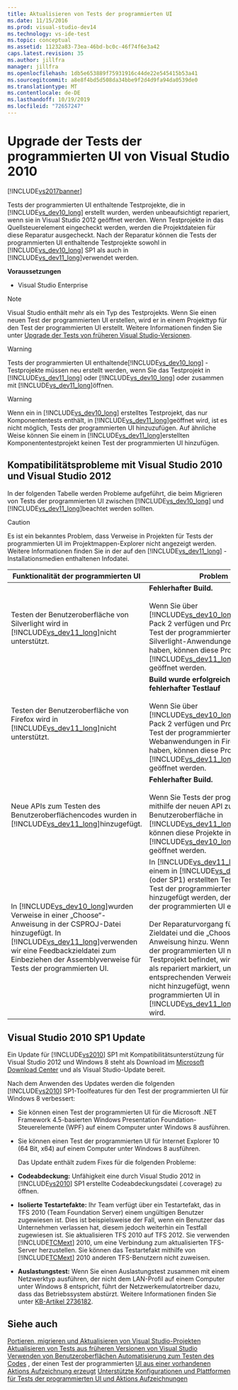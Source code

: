```yaml
---
title: Aktualisieren von Tests der programmierten UI
ms.date: 11/15/2016
ms.prod: visual-studio-dev14
ms.technology: vs-ide-test
ms.topic: conceptual
ms.assetid: 11232a83-73ea-46bd-bc0c-46f74f6e3a42
caps.latest.revision: 35
ms.author: jillfra
manager: jillfra
ms.openlocfilehash: 1db5e653889f75931916c44de22e545415b53a41
ms.sourcegitcommit: a8e8f4bd5d508da34bbe9f2d4d9fa94da0539de0
ms.translationtype: MT
ms.contentlocale: de-DE
ms.lasthandoff: 10/19/2019
ms.locfileid: "72657247"
---
```

# <a name="upgrading-coded-ui-tests-from-visual-studio-2010"></a>Upgrade der Tests der programmierten UI von Visual Studio 2010
[!INCLUDE[vs2017banner](../includes/vs2017banner.md)]

Tests der programmierten UI enthaltende Testprojekte, die in [!INCLUDE[vs_dev10_long](../includes/vs-dev10-long-md.md)] erstellt wurden, werden unbeaufsichtigt repariert, wenn sie in Visual Studio 2012 geöffnet werden. Wenn Testprojekte in das Quellsteuerelement eingecheckt werden, werden die Projektdateien für diese Reparatur ausgecheckt. Nach der Reparatur können die Tests der programmierten UI enthaltende Testprojekte sowohl in [!INCLUDE[vs_dev10_long](../includes/vs-dev10-long-md.md)] SP1 als auch in [!INCLUDE[vs_dev11_long](../includes/vs-dev11-long-md.md)]verwendet werden.

 **Voraussetzungen**

- Visual Studio Enterprise

> [!NOTE]
> Visual Studio enthält mehr als ein Typ des Testprojekts. Wenn Sie einen neuen Test der programmierten UI erstellen, wird er in einem Projekttyp für den Test der programmierten UI erstellt. Weitere Informationen finden Sie unter [Upgrade der Tests von früheren Visual Studio-Versionen](https://msdn.microsoft.com/e9c8b7f6-bd72-448e-8edb-d090dcc5cf52).

> [!WARNING]
> Tests der programmierten UI enthaltende[!INCLUDE[vs_dev10_long](../includes/vs-dev10-long-md.md)] -Testprojekte müssen neu erstellt werden, wenn Sie das Testprojekt in [!INCLUDE[vs_dev11_long](../includes/vs-dev11-long-md.md)] oder [!INCLUDE[vs_dev10_long](../includes/vs-dev10-long-md.md)] oder zusammen mit [!INCLUDE[vs_dev11_long](../includes/vs-dev11-long-md.md)]öffnen.

> [!WARNING]
> Wenn ein in [!INCLUDE[vs_dev10_long](../includes/vs-dev10-long-md.md)] erstelltes Testprojekt, das nur Komponententests enthält, in [!INCLUDE[vs_dev11_long](../includes/vs-dev11-long-md.md)]geöffnet wird, ist es nicht möglich, Tests der programmierten UI hinzuzufügen. Auf ähnliche Weise können Sie einem in [!INCLUDE[vs_dev11_long](../includes/vs-dev11-long-md.md)]erstellten Komponententestprojekt keinen Test der programmierten UI hinzufügen.

## <a name="compatibility-issues-between-visual-studio-2010-and-visual-studio-2012"></a>Kompatibilitätsprobleme mit Visual Studio 2010 und Visual Studio 2012
 In der folgenden Tabelle werden Probleme aufgeführt, die beim Migrieren von Tests der programmierten UI zwischen [!INCLUDE[vs_dev10_long](../includes/vs-dev10-long-md.md)] und [!INCLUDE[vs_dev11_long](../includes/vs-dev11-long-md.md)]beachtet werden sollten.

> [!CAUTION]
> Es ist ein bekanntes Problem, dass Verweise in Projekten für Tests der programmierten UI im Projektmappen-Explorer nicht angezeigt werden. Weitere Informationen finden Sie in der auf den [!INCLUDE[vs_dev11_long](../includes/vs-dev11-long-md.md)] -Installationsmedien enthaltenen Infodatei.

|Funktionalität der programmierten UI|Problem|Lösung|
|----------------------------|-----------|--------------|
|Testen der Benutzeroberfläche von Silverlight wird in [!INCLUDE[vs_dev11_long](../includes/vs-dev11-long-md.md)]nicht unterstützt.|**Fehlerhafter Build.**<br /><br /> Wenn Sie über [!INCLUDE[vs_dev10_long](../includes/vs-dev10-long-md.md)] Feature Pack 2 verfügen und Projekte für den Test der programmierten UI für Silverlight-Anwendungen erstellt haben, können diese Projekte in [!INCLUDE[vs_dev11_long](../includes/vs-dev11-long-md.md)]nicht geöffnet werden.|Es wird empfohlen, dass Sie diese Projekte nur in [!INCLUDE[vs_dev10_long](../includes/vs-dev10-long-md.md)] Feature Pack 2 verwalten.|
|Testen der Benutzeroberfläche von Firefox wird in [!INCLUDE[vs_dev11_long](../includes/vs-dev11-long-md.md)]nicht unterstützt.|**Build wurde erfolgreich erstellt, fehlerhafter Testlauf**<br /><br /> Wenn Sie über [!INCLUDE[vs_dev10_long](../includes/vs-dev10-long-md.md)] Feature Pack 2 verfügen und Projekte für den Test der programmierten UI für Webanwendungen in Firefox erstellt haben, können diese Projekte in [!INCLUDE[vs_dev11_long](../includes/vs-dev11-long-md.md)]nicht geöffnet werden.|Es wird empfohlen, dass Sie diese Projekte nur in [!INCLUDE[vs_dev10_long](../includes/vs-dev10-long-md.md)] Feature Pack 2 verwalten.|
|Neue APIs zum Testen des Benutzeroberflächencodes wurden in [!INCLUDE[vs_dev11_long](../includes/vs-dev11-long-md.md)]hinzugefügt.|**Fehlerhafter Build.**<br /><br /> Wenn Sie Tests der programmierten UI mithilfe der neuen API zum Testen der Benutzeroberfläche in [!INCLUDE[vs_dev11_long](../includes/vs-dev11-long-md.md)]erstellen, können diese Projekte in [!INCLUDE[vs_dev10_long](../includes/vs-dev10-long-md.md)]nicht geöffnet werden.|Projekte mit der neuen API sollten nur in [!INCLUDE[vs_dev11_long](../includes/vs-dev11-long-md.md)] verwaltet werden.|
|In [!INCLUDE[vs_dev10_long](../includes/vs-dev10-long-md.md)]wurden Verweise in einer „Choose“-Anweisung in der CSPROJ-Datei hinzugefügt. In [!INCLUDE[vs_dev11_long](../includes/vs-dev11-long-md.md)]verwenden wir eine Feedbackzieldatei zum Einbeziehen der Assemblyverweise für Tests der programmierten UI.|In [!INCLUDE[vs_dev11_long](../includes/vs-dev11-long-md.md)]kann einem in [!INCLUDE[vs_dev10_long](../includes/vs-dev10-long-md.md)] (oder SP1) erstellten Testprojekt kein Test der programmierten UI hinzugefügt werden, der keinen Test der programmierten UI enthielt.<br /><br /> Der Reparaturvorgang fügt die Zieldatei und die „Choose“-Anweisung hinzu. Wenn sich ein Test der programmierten UI nicht im Testprojekt befindet, wird das Projekt als repariert markiert, und die entsprechenden Verweise werden nicht hinzugefügt, wenn der Test der programmierten UI in [!INCLUDE[vs_dev11_long](../includes/vs-dev11-long-md.md)]hinzugefügt wird.|Sie müssen mithilfe von [!INCLUDE[vs_dev11_long](../includes/vs-dev11-long-md.md)] ein neues Testprojekt in derselben Projektmappe erstellen und Ihren neuen Test der programmierten UI darin hinzufügen. Alternativ können Sie Tests der programmierten UI in [!INCLUDE[vs_dev10_long](../includes/vs-dev10-long-md.md)] SP1 hinzufügen und dieses Projekt in [!INCLUDE[vs_dev11_long](../includes/vs-dev11-long-md.md)]öffnen.|

## <a name="UpgradingCodedUIFromVS2010_Update"></a> Visual Studio 2010 SP1 Update
 Ein Update für [!INCLUDE[vs2010](../includes/vs2010-md.md)] SP1 mit Kompatibilitätsunterstützung für Visual Studio 2012 und Windows 8 steht als Download im [Microsoft Download Center](http://www.microsoft.com/download/details.aspx?id=34677) und als Visual Studio-Update bereit.

 Nach dem Anwenden des Updates werden die folgenden [!INCLUDE[vs2010](../includes/vs2010-md.md)] SP1-Toolfeatures für den Test der programmierten UI für Windows 8 verbessert:

- Sie können einen Test der programmierten UI für die Microsoft .NET Framework 4.5-basierten Windows Presentation Foundation-Steuerelemente (WPF) auf einem Computer unter Windows 8 ausführen.

- Sie können einen Test der programmierten UI für Internet Explorer 10 (64 Bit, x64) auf einem Computer unter Windows 8 ausführen.

  Das Update enthält zudem Fixes für die folgenden Probleme:

- **Codeabdeckung:** Unfähigkeit eine durch Visual Studio 2012 in [!INCLUDE[vs2010](../includes/vs2010-md.md)] SP1 erstellte Codeabdeckungsdatei (.coverage) zu öffnen.

- **Isolierte Testartefakte:** Ihr Team verfügt über ein Testartefakt, das in TFS 2010 (Team Foundation Server) einem ungültigen Benutzer zugewiesen ist. Dies ist beispielsweise der Fall, wenn ein Benutzer das Unternehmen verlassen hat, diesem jedoch weiterhin ein Testfall zugewiesen ist. Sie aktualisieren TFS 2010 auf TFS 2012. Sie verwenden [!INCLUDE[TCMext](../includes/tcmext-md.md)] 2010, um eine Verbindung zum aktualisierten TFS-Server herzustellen. Sie können das Testartefakt mithilfe von [!INCLUDE[TCMext](../includes/tcmext-md.md)] 2010 anderen TFS-Benutzern nicht zuweisen.

- **Auslastungstest:** Wenn Sie einen Auslastungstest zusammen mit einem Netzwerktyp ausführen, der nicht dem LAN-Profil auf einem Computer unter Windows 8 entspricht, führt der Netzwerkemulatortreiber dazu, dass das Betriebssystem abstürzt. Weitere Informationen finden Sie unter [KB-Artikel 2736182](http://support.microsoft.com/kb/2736182).

## <a name="see-also"></a>Siehe auch
 [Portieren, migrieren und Aktualisieren von Visual Studio-Projekten](../porting/porting-migrating-and-upgrading-visual-studio-projects.md) [Aktualisieren von Tests aus früheren Versionen von Visual Studio](https://msdn.microsoft.com/e9c8b7f6-bd72-448e-8edb-d090dcc5cf52) [Verwenden von Benutzeroberflächen Automatisierung zum Testen des Codes](../test/use-ui-automation-to-test-your-code.md) , der einen Test der programmierten [UI aus einer vorhandenen Aktions Aufzeichnung erzeugt](https://msdn.microsoft.com/library/56736963-9027-493b-b5c4-2d4e86d1d497) [ Unterstützte Konfigurationen und Plattformen für Tests der programmierten UI und Aktions Aufzeichnungen](../test/supported-configurations-and-platforms-for-coded-ui-tests-and-action-recordings.md)
